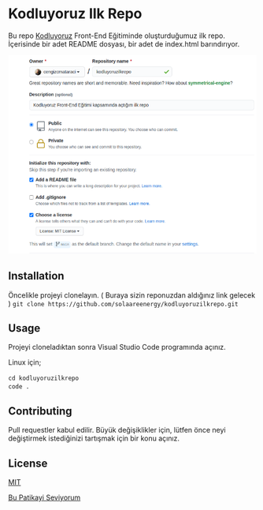 # Kodluyoruz Ilk Repo

Bu repo [Kodluyoruz](https://www.kodluyoruz.org) Front-End Eğitiminde oluşturduğumuz ilk repo. İçerisinde bir adet README dosyası, bir adet de index.html barındırıyor.

![](https://github.com/Kodluyoruz/taskforce/blob/main/git/odev1/figures/github.png)

## Installation

Öncelikle projeyi clonelayın. ( Buraya sizin reponuzdan aldığınız link gelecek )
`git clone https://github.com/solaareenergy/kodluyoruzilkrepo.git`

## Usage

Projeyi cloneladıktan sonra Visual Studio Code programında açınız.

Linux için;

```cd kodluyoruzilkrepo                                                                                        code .```

## Contributing

Pull requestler kabul edilir. Büyük değişiklikler için, lütfen önce neyi değiştirmek istediğinizi tartışmak için bir konu açınız.

## License

[MIT](https://choosealicense.com/licenses/mit/)

[Bu Patikayi Seviyorum](https://www.patika.dev/tr)